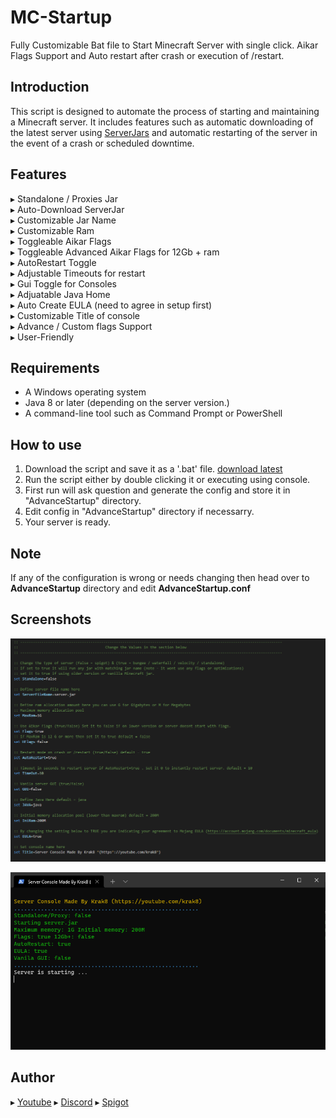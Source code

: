 # MC-Startup
Fully Customizable Bat file to Start Minecraft Server with single click. Aikar Flags Support and Auto restart after crash or execution of /restart.

## Introduction

This script is designed to automate the process of starting and maintaining a Minecraft server. It includes features such as automatic downloading of the latest server using [ServerJars](https://serverjars.com/) and automatic restarting of the server in the event of a crash or scheduled downtime.

## Features

▸ Standalone / Proxies Jar  
▸ Auto-Download ServerJar  
▸ Customizable Jar Name  
▸ Customizable Ram  
▸ Toggleable Aikar Flags  
▸ Toggleable Advanced Aikar Flags for 12Gb + ram  
▸ AutoRestart Toggle  
▸ Adjustable Timeouts for restart  
▸ Gui Toggle for Consoles  
▸ Adjuatable Java Home  
▸ Auto Create EULA (need to agree in setup first)  
▸ Customizable Title of console  
▸ Advance / Custom flags Support  
▸ User-Friendly 

## Requirements
- A Windows operating system
- Java 8 or later (depending on the server version.)
- A command-line tool such as Command Prompt or PowerShell

## How to use
1. Download the script and save it as a '.bat' file. [download latest](https://github.com/Krak8/MC-Startup/releases/latest/download/AdvanceStart.bat)
2. Run the script either by double clicking it or executing using console.
3. First run will ask question and generate the config and store it in "AdvanceStartup" directory.
4. Edit config in "AdvanceStartup" directory if necessarry.
5. Your server is ready.

## Note
If any of the configuration is wrong or needs changing then head over to **AdvanceStartup** directory and edit **AdvanceStartup.conf**

## Screenshots

![Configuration Screenshot](https://github.com/Krak8/MC-Startup/blob/main/screenshots/screenshot_config.png?raw=true)

![Console Screenshot](https://github.com/Krak8/MC-Startup/blob/main/screenshots/screenshot_console.png?raw=true)

## Author
▸ [Youtube](https://www.youtube.com/@Krak8)
▸ [Discord](https://discord.gg/ZGCmmgR)
▸ [Spigot](https://www.spigotmc.org/resources/authors/krak8.1304172/)
